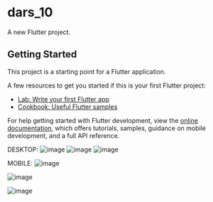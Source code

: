 # dars_10

A new Flutter project.

## Getting Started

This project is a starting point for a Flutter application.

A few resources to get you started if this is your first Flutter project:

- [Lab: Write your first Flutter app](https://docs.flutter.dev/get-started/codelab)
- [Cookbook: Useful Flutter samples](https://docs.flutter.dev/cookbook)

For help getting started with Flutter development, view the
[online documentation](https://docs.flutter.dev/), which offers tutorials,
samples, guidance on mobile development, and a full API reference.


DESKTOP:
![image](https://github.com/Mardonbekmelsov/dars_10/assets/153820615/de13332a-a391-40f1-93b8-f092809eab0d)
![image](https://github.com/Mardonbekmelsov/dars_10/assets/153820615/86c49f8e-4a0a-4273-88d4-1057e357e893)
![image](https://github.com/Mardonbekmelsov/dars_10/assets/153820615/bea293cb-ef70-4b89-a1e5-3462423d5136)


MOBILE:
![image](https://github.com/Mardonbekmelsov/dars_10/assets/153820615/2a295b4e-4ced-4d94-9d48-f20342b5de20)

![image](https://github.com/Mardonbekmelsov/dars_10/assets/153820615/1d5592b6-648b-4c13-8a41-30a9ce832877)

![image](https://github.com/Mardonbekmelsov/dars_10/assets/153820615/225132a6-6c0c-488b-9bec-3f44a09cf1d6)

